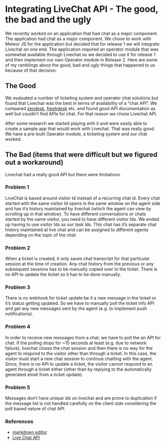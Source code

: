 # Integrating LiveChat API - The good, the bad and the ugly

We recently worked on an application that had chat as a major component. The application had chat as a major component. We chose to work with Meteor JS for the application but decided that for release 1 we will integrate Livechat on one end. The application required an operator module that was somewhat available through Livechat so we decided to use it for release 1 and then implement our own Operator module in Release 2. Here are some of my ramblings about the good, bad and ugly things that happened to us because of that decision:

## The Good
We evaluated a number of ticketing system and operator chat solutions but found that Livechat was the best in terms of availability of a “chat API”. We compared [zendesk](http://www.zendesk.com), [freshdesk](http://www.freshdesk.com) etc. and found good API documentation as well but couldn’t find APIs for chat. For that reason we chose Livechat API.

After some research we started playing with it and were easily able to create a sample app that would work with Livechat. That was really good. We have a pre-built Operator module, a ticketing system and our chat worked.

## The Bad (items that were difficult but we figured out a workaround)
Livechat had a really good API but there were limitations. 

### Problem 1
LiveChat is based around visitor Id instead of a recurring chat id. Every chat started with the same visitor Id opens in the same window on the agent side and has it’s history maintained by livechat (which the agent can view by scrolling up in that window). To have different conversations or chats started by the same visitor, you need to have different visitor Ids. We ended up having to use visitor Ids as our task Ids. This chat has it’s separate chat history maintained at live chat and can be assigned to different agents depending on the topic of the chat.

### Problem 2
When a ticket is created, it only saves chat transcript for that particular session at the time of creation. Any chat history from the previous or any subsequent sessions has to be manually copied over to the ticket. There is no API to update the ticket so it has to be done manually.

### Problem 3
There is no webhook for ticket update be it a new message in the ticket or it’s status getting updated. So we have to manually poll the ticket info API and get any new messages sent by the agent (e.g. to implement push notifications).

### Problem 4
In order to receive new messages from a chat, we have to poll the an API for chat. If the polling stops for ~15 seconds at least (e.g. due to network failure), livechat closes the chat session and then there is no way for the agent to respond to the visitor other than through a ticket. In this case, the visitor must start a new chat session to continue chatting with the agent. Since, there is no API to update a ticket, the visitor cannot respond to an agent through a ticket either (other than by replying to the automatically generated email from a ticket update).

### Problem 5
Messages don’t have unique ids on livechat and are prone to duplication if the message list is not handled carefully on the client side considering the poll based nature of chat API.


### References

 * [markdown editor](https://jbt.github.io/markdown-editor/)
 * [Live Chat API](https://developers.livechatinc.com/rest-api/)
